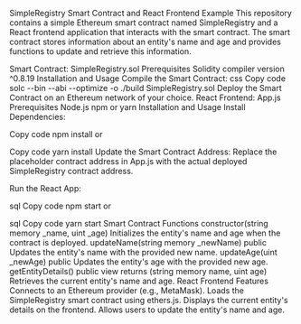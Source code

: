 
SimpleRegistry Smart Contract and React Frontend Example
This repository contains a simple Ethereum smart contract named SimpleRegistry and a React frontend application that interacts with the smart contract. The smart contract stores information about an entity's name and age and provides functions to update and retrieve this information.

Smart Contract: SimpleRegistry.sol
Prerequisites
Solidity compiler version ^0.8.19
Installation and Usage
Compile the Smart Contract:
css
Copy code
solc --bin --abi --optimize -o ./build SimpleRegistry.sol
Deploy the Smart Contract on an Ethereum network of your choice.
React Frontend: App.js
Prerequisites
Node.js
npm or yarn
Installation and Usage
Install Dependencies:

Copy code
npm install
or

Copy code
yarn install
Update the Smart Contract Address:
Replace the placeholder contract address in App.js with the actual deployed SimpleRegistry contract address.

Run the React App:

sql
Copy code
npm start
or

sql
Copy code
yarn start
Smart Contract Functions
constructor(string memory _name, uint _age)
Initializes the entity's name and age when the contract is deployed.
updateName(string memory _newName) public
Updates the entity's name with the provided new name.
updateAge(uint _newAge) public
Updates the entity's age with the provided new age.
getEntityDetails() public view returns (string memory name, uint age)
Retrieves the current entity's name and age.
React Frontend Features
Connects to an Ethereum provider (e.g., MetaMask).
Loads the SimpleRegistry smart contract using ethers.js.
Displays the current entity's details on the frontend.
Allows users to update the entity's name and age.
